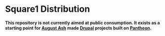 # Square1 Distribution

**This repository is not currently aimed at public consumption. It exists as a starting point for [August Ash](https://www.augustash.com/) made [Drupal](https://www.drupal.org/) projects built on [Pantheon](https://pantheon.io/).**
